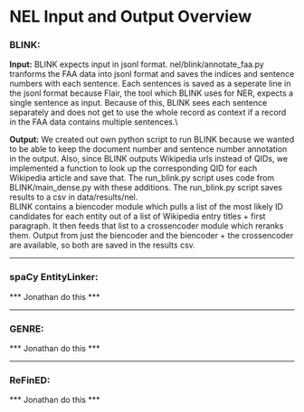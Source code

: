 # NEL Input and Output Overview

### BLINK:

**Input:** BLINK expects input in jsonl format. nel/blink/annotate_faa.py tranforms the FAA data into jsonl format and saves the indices and sentence numbers with each sentence. Each sentences is saved as a seperate line in the jsonl format because Flair, the tool which BLINK uses for NER, expects a single sentence as input. Because of this, BLINK sees each sentence separately and does not get to use the whole record as context if a record in the FAA data contains multiple sentences.\

**Output:** We created out own python script to run BLINK because we wanted to be able to keep the document number and sentence number annotation in the output. Also, since BLINK outputs Wikipedia urls instead of QIDs, we implemented a function to look up the corresponding QID for each Wikipedia article and save that. The run_blink.py script uses code from BLINK/main_dense.py with these additions. The run_blink.py script saves results to a csv in data/results/nel.\
BLINK contains a biencoder module which pulls a list of the most likely ID candidates for each entity out of a list of Wikipedia entry titles + first paragraph. It then feeds that list to a crossencoder module which reranks them. Output from just the biencoder and the biencoder + the crossencoder are available, so both are saved in the results csv.

---

### spaCy EntityLinker:

*** Jonathan do this ***

---

### GENRE:

*** Jonathan do this ***

---

### ReFinED:

*** Jonathan do this ***
